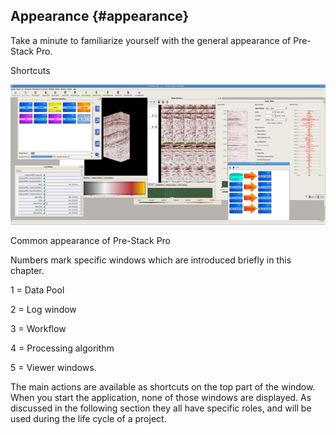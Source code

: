 ## Appearance {#appearance}

Take a minute to familiarize yourself with the general appearance of Pre-Stack Pro.

Shortcuts

![](/assets/appearance.png)

Common appearance of Pre-Stack Pro

Numbers mark specific windows which are introduced briefly in this chapter.

1 = Data Pool

2 = Log window

3 = Workflow

4 = Processing algorithm

5 = Viewer windows.

The main actions are available as shortcuts on the top part of the window. When you start the application, none of those windows are displayed. As discussed in the following section they all have specific roles, and will be used during the life cycle of a project.

